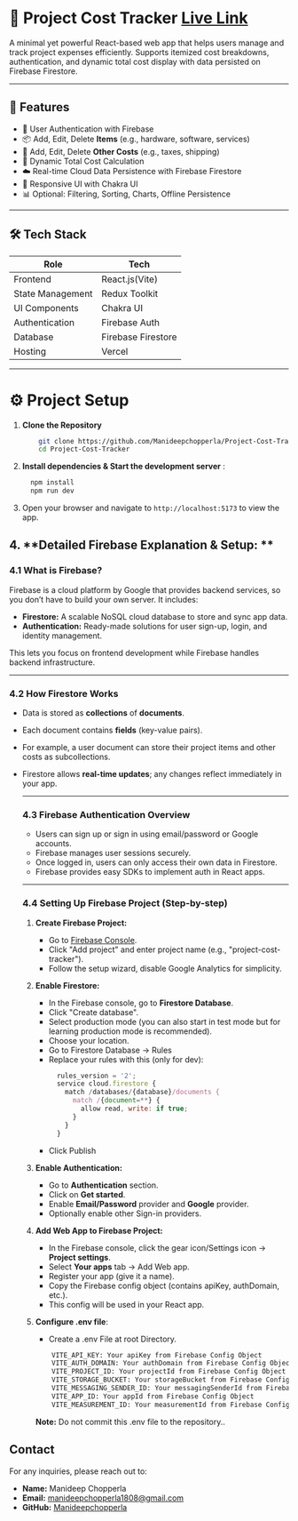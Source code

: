 # 🧾 Project Cost Tracker [Live Link](https://project-cost-tracker-kappa.vercel.app/)

A minimal yet powerful React-based web app that helps users manage and track project expenses efficiently. Supports itemized cost breakdowns, authentication, and dynamic total cost display with data persisted on Firebase Firestore.

---

## 🚀 Features

- 🔐 User Authentication with Firebase
- 📦 Add, Edit, Delete **Items** (e.g., hardware, software, services)
- 💸 Add, Edit, Delete **Other Costs** (e.g., taxes, shipping)
- 🧮 Dynamic Total Cost Calculation
- ☁️ Real-time Cloud Data Persistence with Firebase Firestore
- 💅 Responsive UI with Chakra UI
- 📊 Optional: Filtering, Sorting, Charts, Offline Persistence

---

## 🛠️ Tech Stack

| Role | Tech |
|------|------|
| Frontend | React.js(Vite) |
| State Management | Redux Toolkit |
| UI Components | Chakra UI |
| Authentication | Firebase Auth |
| Database | Firebase Firestore |
| Hosting | Vercel  |

---
# ⚙️ Project Setup

 1. **Clone the Repository**

    ```bash
        git clone https://github.com/Manideepchopperla/Project-Cost-Tracker.git
        cd Project-Cost-Tracker
    ```
 2. **Install dependencies & Start the development server** :

    ```bash
      npm install
      npm run dev
    ```
 3. Open your browser and navigate to `http://localhost:5173` to view the app.

## 4. **Detailed Firebase Explanation & Setup: **

  ### 4.1 What is Firebase?
    
   Firebase is a cloud platform by Google that provides backend services, so you don’t have to build your own server. It includes:
    
   - **Firestore:** A scalable NoSQL cloud database to store and sync app data.
   - **Authentication:** Ready-made solutions for user sign-up, login, and identity management.
    
  This lets you focus on frontend development while Firebase handles backend infrastructure.
    
  ---
    
  ### 4.2 How Firestore Works
   
   - Data is stored as **collections** of **documents**.
   - Each document contains **fields** (key-value pairs).
   - For example, a user document can store their project items and other costs as subcollections.
  - Firestore allows **real-time updates**; any changes reflect immediately in your app.
    
    ---
    
    ### 4.3 Firebase Authentication Overview
    
    - Users can sign up or sign in using email/password or Google accounts.
    - Firebase manages user sessions securely.
    - Once logged in, users can only access their own data in Firestore.
    - Firebase provides easy SDKs to implement auth in React apps.
    
    ---
    
    ### 4.4 Setting Up Firebase Project (Step-by-step)
    
    1. **Create Firebase Project:**
        - Go to [Firebase Console](https://console.firebase.google.com/).
        - Click "Add project" and enter project name (e.g., "project-cost-tracker").
        - Follow the setup wizard, disable Google Analytics for simplicity.
      
    2. **Enable Firestore:**
        - In the Firebase console, go to **Firestore Database**.
        - Click "Create database".
        - Select production mode (you can also start in test mode but for learning production mode is recommended).
        - Choose your location.
        - Go to Firestore Database → Rules
        - Replace your rules with this (only for dev):
          ```js
            rules_version = '2';
            service cloud.firestore {
              match /databases/{database}/documents {
                match /{document=**} {
                  allow read, write: if true;
                }
              }
            }
          ```
        - Click Publish
    
      
    3. **Enable Authentication:**
        - Go to **Authentication** section.
        - Click on **Get started**.
        - Enable **Email/Password** provider and **Google** provider.
        - Optionally enable other Sign-in providers.
      
    4. **Add Web App to Firebase Project:**
        - In the Firebase console, click the gear icon/Settings icon → **Project settings**.
        - Select **Your apps** tab → Add Web app.
        - Register your app (give it a name).
        - Copy the Firebase config object (contains apiKey, authDomain, etc.).
        - This config will be used in your React app.
    5. **Configure .env file**:
        - Create a .env File at root Directory.
        ```bash
            VITE_API_KEY: Your apiKey from Firebase Config Object
            VITE_AUTH_DOMAIN: Your authDomain from Firebase Config Object
            VITE_PROJECT_ID: Your projectId from Firebase Config Object
            VITE_STORAGE_BUCKET: Your storageBucket from Firebase Config Object
            VITE_MESSAGING_SENDER_ID: Your messagingSenderId from Firebase Config Object
            VITE_APP_ID: Your appId from Firebase Config Object
            VITE_MEASUREMENT_ID: Your measurementId from Firebase Config Object
        ```
    
        **Note:** Do not commit this .env file to the repository..

## Contact

For any inquiries, please reach out to:

- **Name:** Manideep Chopperla
- **Email:** [manideepchopperla1808@gmail.com](mailto:manideepchopperla1808@gmail.com)
- **GitHub:** [Manideepchopperla](https://github.com/Manideepchopperla)
    

